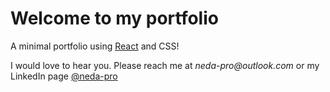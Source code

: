 # Welcome to my portfolio

A minimal portfolio using [React](https://react.dev/) and CSS!

I would love to hear you. Please reach me at _neda-pro@outlook.com_ or my LinkedIn page [@neda-pro](https://www.linkedin.com/in/linktoneda/)